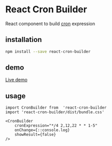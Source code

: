 # React Cron Builder
React component to build [cron](https://ru.wikipedia.org/wiki/Cron) expression

## installation
```` bash
npm install --save react-cron-builder
````
## demo
[Live demo](https://one-more.github.io/react-cron-builder/)

## usage
```` ecmascript 6
import CronBuilder from  'react-cron-builder
import 'react-cron-builder/dist/bundle.css'

<CronBuilder 
    cronExpression="*/4 2,12,22 * * 1-5"
    onChange={::console.log}
    showResult={false}
/>
````
